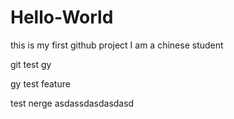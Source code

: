 # Hello-World
this is my first github project
I am a chinese student

git test gy

gy test feature

test nerge
asdassdasdasdasd